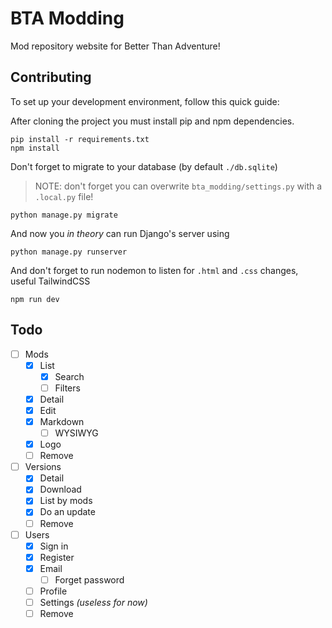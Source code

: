 # BTA Modding

Mod repository website for Better Than Adventure!

## Contributing

To set up your development environment, follow this quick guide:

After cloning the project you must install pip and npm dependencies.
```shell
pip install -r requirements.txt
npm install
```

Don't forget to migrate to your database (by default `./db.sqlite`)
> NOTE: don't forget you can overwrite `bta_modding/settings.py` with a `.local.py` file!
```shell
python manage.py migrate
```

And now you *in theory* can run Django's server using
```shell
python manage.py runserver
```

And don't forget to run nodemon to listen for `.html` and `.css` changes, useful TailwindCSS
```shell
npm run dev
```

## Todo

- [ ] Mods
  - [x] List
    - [x] Search
    - [ ] Filters
  - [x] Detail
  - [x] Edit
  - [x] Markdown
    - [ ] WYSIWYG
  - [x] Logo
  - [ ] Remove

- [ ] Versions
  - [x] Detail
  - [x] Download
  - [x] List by mods
  - [x] Do an update
  - [ ] Remove

- [ ] Users
  - [x] Sign in
  - [x] Register
  - [x] Email
    - [ ] Forget password
  - [ ] Profile
  - [ ] Settings *(useless for now)*
  - [ ] Remove

